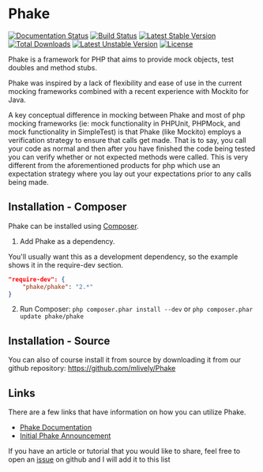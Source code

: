 Phake
=======
[![Documentation Status](https://readthedocs.org/projects/phake/badge/?version=2.1)](https://readthedocs.org/projects/phake/?badge=2.1)
[![Build Status](https://secure.travis-ci.org/mlively/Phake.png)](http://travis-ci.org/mlively/Phake)
[![Latest Stable Version](https://poser.pugx.org/phake/phake/v/stable.png)](https://packagist.org/packages/phake/phake) [![Total Downloads](https://poser.pugx.org/phake/phake/downloads.png)](https://packagist.org/packages/phake/phake) [![Latest Unstable Version](https://poser.pugx.org/phake/phake/v/unstable.png)](https://packagist.org/packages/phake/phake) [![License](https://poser.pugx.org/phake/phake/license.png)](https://packagist.org/packages/phake/phake)

Phake is a framework for PHP that aims to provide mock objects, test doubles
and method stubs.

Phake was inspired by a lack of flexibility and ease of use in the current
mocking frameworks combined with a recent experience with Mockito for Java.

A key conceptual difference in mocking between Phake and most of php mocking
frameworks (ie: mock functionality in PHPUnit, PHPMock, and mock functionality
in SimpleTest) is that Phake (like Mockito) employs a verification strategy to
ensure that calls get made. That is to say, you call your code as normal and
then after you have finished the code being tested you can verify whether or
not expected methods were called. This is very different from the
aforementioned products for php which use an expectation strategy where you
lay out your expectations prior to any calls being made.

Installation - Composer
-----------------------

Phake can be installed using [Composer](https://github.com/composer/composer).

1. Add Phake as a dependency.

You'll usually want this as a development dependency, so the example shows it
in the require-dev section.

``` json
"require-dev": {
	"phake/phake": "2.*"
}
```

2. Run Composer: `php composer.phar install --dev` or `php composer.phar update phake/phake`

Installation - Source
---------------------

You can also of course install it from source by downloading it from our github repository: https://github.com/mlively/Phake

Links
-------------

There are a few links that have information on how you can utilize Phake.

* [Phake Documentation](http://phake.readthedocs.org/en/latest/)
* [Initial Phake Announcement](http://digitalsandwich.com/archives/84-introducing-phake-mocking-framework.html)

If you have an article or tutorial that you would like to share, feel free to open an [issue](https://github.com/mlively/Phake/issues) on github and I will add it to this list

